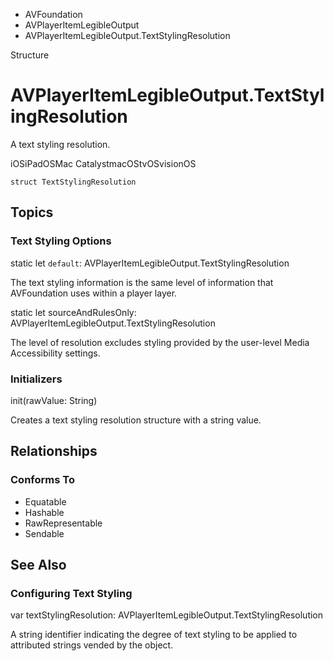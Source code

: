 

- AVFoundation
- AVPlayerItemLegibleOutput
-  AVPlayerItemLegibleOutput.TextStylingResolution 

Structure

# AVPlayerItemLegibleOutput.TextStylingResolution

A text styling resolution.

iOSiPadOSMac CatalystmacOStvOSvisionOS

``` source
struct TextStylingResolution
```

## Topics

### Text Styling Options

static let `default`: AVPlayerItemLegibleOutput.TextStylingResolution

The text styling information is the same level of information that AVFoundation uses within a player layer.

static let sourceAndRulesOnly: AVPlayerItemLegibleOutput.TextStylingResolution

The level of resolution excludes styling provided by the user-level Media Accessibility settings.

### Initializers

init(rawValue: String)

Creates a text styling resolution structure with a string value.

## Relationships

### Conforms To

- Equatable
- Hashable
- RawRepresentable
- Sendable

## See Also

### Configuring Text Styling

var textStylingResolution: AVPlayerItemLegibleOutput.TextStylingResolution

A string identifier indicating the degree of text styling to be applied to attributed strings vended by the object.

